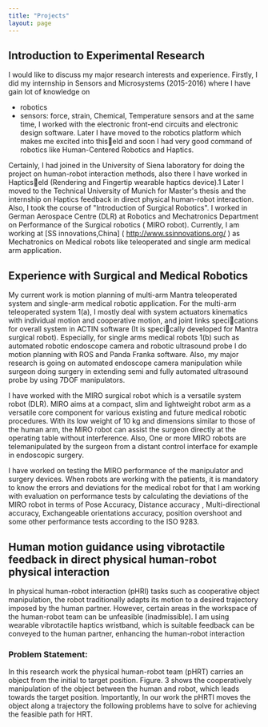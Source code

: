 ```yaml
---
title: "Projects"
layout: page
---
```

## Introduction to Experimental Research

I would like to discuss my major research interests and experience. Firstly, I did my internship in Sensors and Microsystems (2015-2016) where I have gain lot of knowledge on
- robotics
- sensors: force, strain, Chemical, Temperature sensors and at the same time, I worked with the electronic front-end circuits and electronic design software. Later I have moved to the robotics platform which makes me excited into thiseld and soon I had very good command of robotics like Human-Centered Robotics and Haptics.

 Certainly, I had joined in the University of Siena laboratory for doing the project on human-robot interaction methods, also there I have worked in Hapticseld (Rendering and Fingertip
wearable haptics device).1 Later I moved to the Technical University of Munich for Master's thesis and the internship on Haptics feedback in direct physical human-robot interaction. Also, I took the course of "Introduction of Surgical Robotics". I worked in German Aerospace Centre (DLR) at Robotics and Mechatronics Department on Performance
of the Surgical robotics ( MIRO robot). Currently, I am working at [SS innovations,China] ( http://www.ssinnovations.org/ ) as Mechatronics on Medical robots like teleoperated and single arm medical arm application.


## Experience with Surgical and Medical Robotics

My current work is motion planning of multi-arm Mantra teleoperated system and single-arm medical robotic application. For the multi-arm teleoperated system 1(a), I mostly deal with
system actuators kinematics with individual motion and cooperative motion, and joint links specications for overall system in ACTIN software (It is specically developed for Mantra
surgical robot). Especially, for single arms medical robots 1(b) such as automated robotic endoscope camera and robotic ultrasound probe I do motion planning with ROS and Panda Franka software. Also, my major research is going on automated endoscope camera manipulation while surgeon doing surgery in extending semi and fully automated ultrasound probe by using 7DOF manipulators.

I have worked with the MIRO surgical robot which is a versatile system robot (DLR). MIRO aims at a compact, slim and lightweight robot arm as a versatile core component for various existing and future medical robotic procedures. With its low weight of 10 kg and dimensions similar to those of the human arm, the MIRO robot can assist the surgeon directly at the operating table without interference. Also, One or more MIRO robots are telemanipulated by the surgeon from a distant control interface for example in endoscopic
surgery.

I have worked on testing the MIRO performance of the manipulator and surgery devices. When robots are working with the patients, it is mandatory to know the errors and deviations for the medical robot for that I am working with evaluation on performance tests by
calculating the deviations of the MIRO robot in terms of Pose Accuracy, Distance accuracy , Multi-directional accuracy, Exchangeable orientations accuracy, position overshoot and some other performance tests according to the ISO 9283.

## Human motion guidance using vibrotactile feedback in direct physical human-robot physical interaction
In physical human-robot interaction (pHRI) tasks such as cooperative object manipulation,
the robot traditionally adapts its motion to a desired trajectory imposed by the human
partner. However, certain areas in the workspace of the human-robot team can be unfeasible
(inadmissible). I am using wearable vibrotactile haptics wristband, which is suitable feedback
can be conveyed to the human partner, enhancing the human-robot interaction
### Problem Statement:
In this research work the physical human-robot team (pHRT) carries an object from the
initial to target position. Figure. 3 shows the cooperatively manipulation of the object
between the human and robot, which leads towards the target position. Importantly, In our
work the pHRTI moves the object along a trajectory the following problems have to solve
for achieving the feasible path for HRT.
